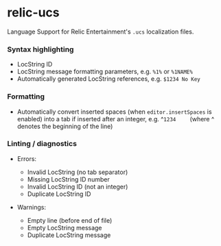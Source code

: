 # relic-ucs

Language Support for Relic Entertainment's `.ucs` localization files.

### Syntax highlighting
- LocString ID
- LocString message formatting parameters, e.g. `%1%` or `%1NAME%`
- Automatically generated LocString references, e.g. `$1234 No Key`

### Formatting

- Automatically convert inserted spaces (when `editor.insertSpaces` is enabled) into a tab if inserted after an integer, e.g. 
^`1234    ` (where ^ denotes the beginning of the line)

### Linting / diagnostics
- Errors:
    - Invalid LocString (no tab separator)
    - Missing LocString ID number
    - Invalid LocString ID (not an integer)
    - Duplicate LocString ID

- Warnings:
    - Empty line (before end of file)
    - Empty LocString message
    - Duplicate LocString message
